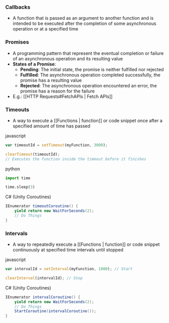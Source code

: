 ### Callbacks
- A function that is passed as an argument to another function and is intended to be executed after the completion of some asynchronous operation or at a specified time

### Promises
- A programming pattern that represent the eventual completion or failure of an asynchronous operation and its resulting value
- **States of a Promise**:
	- **Pending**: 
		The initial state, the promise is neither fulfilled nor rejected
	- **Fulfilled**: 
		The asynchronous operation completed successfully, the promise has a resulting value
	- **Rejected**: 
		The asynchronous operation encountered an error, the promise has a reason for the failure
- E.g.: [[HTTP Requests#FetchAPIs | Fetch APIs]]

### Timeouts
- A way to execute a [[Functions | function]] or code snippet once after a specified amount of time has passed

javascript
```js
var timeoutId = setTimeout(myFunction, 3000);

clearTimeout(timeoutId); 
// Executes the function inside the timeout before it finishes
```

python
```python
import time  

time.sleep(3)
```

C# (Unity Coroutines)
```csharp
IEnumerator timeoutCoroutine() {
	yield return new WaitForSeconds(2);
	// Do Things
}
```

### Intervals
- A way to repeatedly execute a [[Functions | function]] or code snippet continuously at specified time intervals until stopped

javascript
```js
var intervalId = setInterval(myFunction, 1000); // Start

clearInterval(intervalId); // Stop
```

C# (Unity Coroutines)
```csharp
IEnumerator intervalCoroutine() {
	yield return new WaitForSeconds(2);
	// Do Things
	StartCoroutine(intervalCoroutine());
}
```